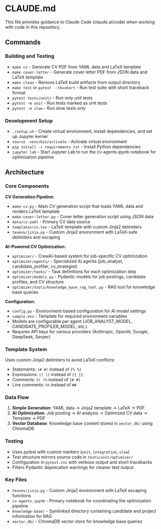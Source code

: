 # CLAUDE.md

This file provides guidance to Claude Code (claude.ai/code) when working with code in this repository.

## Commands

### Building and Testing

- `make cv` - Generate CV PDF from YAML data and LaTeX template
- `make cover-letter` - Generate cover letter PDF from JSON data and LaTeX template
- `make clean` - Remove LaTeX build artifacts from output directory
- `make test` or `pytest --tb=short` - Run test suite with short traceback format
- `pytest tests/unit/` - Run only unit tests
- `pytest -m unit` - Run tests marked as unit tests
- `pytest -m slow` - Run slow tests only

### Development Setup

- `./setup.sh` - Create virtual environment, install dependencies, and set up Jupyter kernel
- `source .venv/bin/activate` - Activate virtual environment
- `pip install -r requirements.txt` - Install Python dependencies
- `jupyter lab` - Start Jupyter Lab to run the cv-agents.ipynb notebook for optimization pipeline

## Architecture

### Core Components

**CV Generation Pipeline:**

- `make-cv.py` - Main CV generation script that loads YAML data and renders LaTeX template
- `make-cover-letter.py` - Cover letter generation script using JSON data
- `data/cv.yaml` - Primary CV data source
- `templates/cv.tex` - LaTeX template with custom Jinja2 delimiters
- `texenv/jinja.py` - Custom Jinja2 environment with LaTeX-safe delimiters and escaping

**AI-Powered CV Optimization:**

- `optimizer/` - CrewAI-based system for job-specific CV optimization
- `optimizer/agents/` - Specialized AI agents (job_analyst, candidate_profiler, cv_strategist)
- `optimizer/tasks/` - Task definitions for each optimization step
- `optimizer/models.py` - Pydantic models for job postings, candidate profiles, and CV structure
- `optimizer/tools/knowledge_base_rag_tool.py` - RAG tool for knowledge base queries

**Configuration:**

- `config.py` - Environment-based configuration for AI model settings
- `sample.env` - Template for required environment variables
- Models are configurable per agent (JOB_ANALYST_MODEL, CANDIDATE_PROFILER_MODEL, etc.)
- Requires API keys for various providers (Anthropic, OpenAI, Google, DeepSeek, Serper)

### Template System

Uses custom Jinja2 delimiters to avoid LaTeX conflicts:

- Statements: `(# #)` instead of `{% %}`
- Expressions: `(( ))` instead of `{{ }}`
- Comments: `%( )%` instead of `{# #}`
- Line comments: `%%` instead of `##`

### Data Flow

1. **Simple Generation**: YAML data → Jinja2 template → LaTeX → PDF
2. **AI Optimization**: Job posting → AI analysis → Optimized CV data → Template → PDF
3. **Vector Database**: Knowledge base content stored in `vector_db/` using ChromaDB

### Testing

- Uses pytest with custom markers (`unit`, `integration`, `slow`)
- Test structure mirrors source code in `tests/unit/optimizer/`
- Configuration in `pytest.ini` with verbose output and short tracebacks
- Filters Pydantic deprecation warnings for cleaner test output

### Key Files

- `texenv/jinja.py` - Custom Jinja2 environment with LaTeX escaping functions
- `cv-agents.ipynb` - Primary notebook for coordinating the optimization pipeline
- `knowledge-base/` - Symlinked directory containing candidate and project information for RAG
- `vector_db/` - ChromaDB vector store for knowledge base queries

